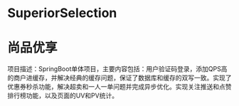 # SuperiorSelection
# 尚品优享
项目描述：SpringBoot单体项目，主要内容包括：用户验证码登录，添加QPS高的商户进缓存，并解决经典的缓存问题，保证了数据库和缓存的双写一致。实现了优惠券秒杀功能，解决超卖和一人一单问题并完成异步优化。实现关注推送和点赞排行榜功能，以及页面的UV和PV统计。

